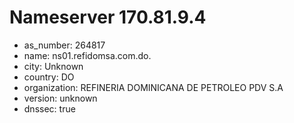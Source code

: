 # Nameserver 170.81.9.4

* as_number: 264817
* name: ns01.refidomsa.com.do.
* city: Unknown
* country: DO
* organization: REFINERIA DOMINICANA DE PETROLEO PDV S.A
* version: unknown
* dnssec: true
